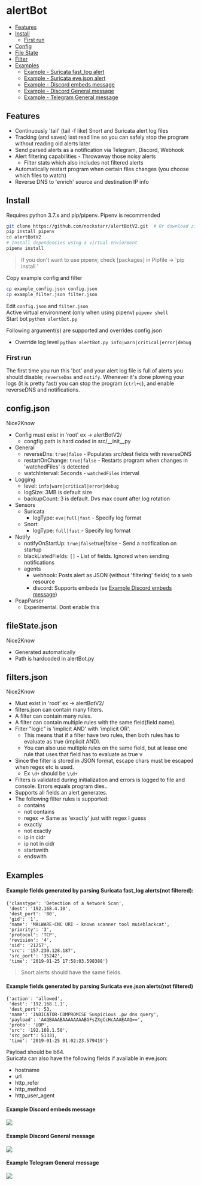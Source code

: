 # alertBot

* [Features](#features)
* [Install](#install)  
    * [First run](#first-run)  
* [Config](#configjson)  
* [File State](#filestatejson)  
* [Filter](#filtersjson)  
* [Examples](#examples)  
    * [Example - Suricata fast_log alert](#example-fields-generated-by-parsing-suricata-fast_log-alertsnot-filtered)  
    * [Example - Suricata eve.json alert](#example-fields-generated-by-parsing-suricata-evejson-alertsnot-filtered)  
    * [Example - Discord embeds message](#example-discord-embeds-message)  
    * [Example - Discord General message](#example-discord-general-message)  
    * [Example - Telegram General message](#example-telegram-general-message)  

## Features
* Continuously 'tail' (tail -f like) Snort and Suricata alert log files  
* Tracking (and saves) last read line so you can safely stop the program without reading old alerts later
* Send parsed alerts as a notification via Telegram, Discord, Webhook  
* Alert filtering capabilities - Throwaway those noisy alerts  
    * Filter stats which also includes not filtered alerts   
* Automatically restart program when certain files changes (you choose which files to watch)  
* Reverse DNS to 'enrich' source and destination IP info  
## Install
Requires python 3.7.x and pip/pipenv. Pipenv is recommended
```bash
git clone https://github.com/nockstarr/alertBotV2.git  # Or download zip
pip install pipenv
cd alertBotV2
# Install dependencies using a virtual enviorment
pipenv install
```
> If you don't want to use pipenv, check [packages] in Pipfile -> 'pip install <package>'

Copy example config and filter 
```bash
cp example_config.json config.json
cp example_filter.json filter.json
```
Edit `config.json` and `filter.json`  
Active virtual environment (only when using pipenv) `pipenv shell`  
Start bot `python alertBot.py`  

Following argument(s) are supported and overrides config.json    
* Override log level `python alertBot.py info|warn|critical|error|debug`  
### First run  
The first time you run this 'bot' and your alert log file is full of alerts you should disable; `reverseDns` and `notify`.
Whenever it's done plowing your logs (it is pretty fast) you can stop the program (`ctrl+c`), and enable reverseDNS and notifications. 
## config.json
Nice2Know
* Config must exist in 'root' ex -> alertBotV2/
    - congfig path is hard coded in src/__init__py
* General
    - reverseDns: `true|false` - Populates src/dest fields with reverseDNS
    - restartOnChange: `true|false` - Restarts program when changes in 'watchedFiles' is detected
    - watchInterval: Seconds - `watchedFiles` interval
* Logging
    - level: `info|warn|critical|error|debug`
    - logSize: 3MB is default size
    - backupCount: 3 is default. Dvs max count after log rotation
* Sensors
    - Suricata
        - logType: `eve|full|fast` - Specify log format
    - Snort
        - logType: `full|fast` - Specify log format
* Notify
    - notifyOnStartUp: `true|false`true|false - Send a notification on startup
    - blackListedFields: `[]` - List of fields. Ignored when sending notifications
    - agents
        - webhook: Posts alert as JSON (without 'filtering' fields) to a web resource
        - discord: Supports embeds (se [Example Discord embeds message](#example-discord-embeds-message))
* PcapParser
    - Experimental. Dont enable this
## fileState.json
Nice2Know
* Generated automatically
* Path is hardcoded in alertBot.py
## filters.json
Nice2Know
* Must exist in 'root' ex -> alertBotV2/
* filters.json can contain many filters.
* A filter can contain many rules. 
* A filter can contain multiple rules with the same field(field name).
* Filter "logic" is 'implicit AND' with 'implicit OR'.
    - This means that if a filter have two rules, then both rules has to evaluate as true (implicit AND).
    - You can also use multiple rules on the same field, but at lease one rule that uses that field has to evaluate as true v
* Since the filter is stored in JSON format, escape chars must be escaped when regex etc is used.
    - Ex `\d+` should be `\\d+`
* Filters is validated during initialization and errors is logged to file and console. Errors equals program dies..
* Supports all fields an alert generates.
* The following filter rules is supported:
    - contains
    - not contains
    - regex -> Same as 'exactly' just with regex I guess
    - exactly
    - not exactly
    - ip in cidr
    - ip not in cidr
    - startswith
    - endswith

## Examples
#### Example fields generated by parsing Suricata fast_log alerts(not filtered):
```
{'classtype': 'Detection of a Network Scan',
 'dest': '192.168.4.10',
 'dest_port': '80',
 'gid': '1',
 'name': 'MALWARE-CNC URI - known scanner tool muieblackcat',
 'priority': '3',
 'protocol': 'TCP',
 'revision': '4',
 'sid': '21257',
 'src': '157.230.128.187',
 'src_port': '35242',
 'time': '2019-01-25 17:58:03.598388'}
```
> Snort alerts should have the same fields.  
#### Example fields generated by parsing Suricata eve.json alerts(not filtered)  
```
{'action': 'allowed',
 'dest': '192.168.1.1',
 'dest_port': 53,
 'name': 'INDICATOR-COMPROMISE Suspicious .pw dns query',
 'payload': 'AAQBAAABAAAAAAAABGFsZXgCcHcAAAEAAQ==',
 'proto': 'UDP',
 'src': '192.168.1.50',
 'src_port': 51331,
 'time': '2019-01-25 01:02:23.579419'}
```
Payload should be b64.  
Suricata can also have the following fields if available in eve.json:  
 * hostname
 * url
 * http_refer
 * http_method
 * http_user_agent
 
 
#### Example Discord embeds message
![](docs/assets/discord_embed_message.PNG)

#### Example Discord General message
![](docs/assets/discord_general_message.PNG)

#### Example Telegram General message
![](docs/assets/telegram_general_message.PNG)